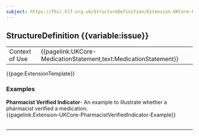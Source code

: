 ```yaml
---
subject: https://fhir.hl7.org.uk/StructureDefinition/Extension-UKCore-PharmacistVerifiedIndicator
---
```

## StructureDefinition {{variable:issue}}

<table id="addToTranspose">
<tr><td>Context of Use</td>
<td>{{pagelink:UKCore-MedicationStatement,text:MedicationStatement}}</td>
</tr>
</table>

{{page:ExtensionTemplate}}

<div id="Examples" class="tabcontent">
  <h3>Examples</h3>
  <b>Pharmacist Verified Indicator</b>- An example to illustrate whether a pharmacist verified a medication.<br>
{{pagelink:Extension-UKCore-PharmacistVerifiedIndicator-Example}}
<br><br>
</div>

---
